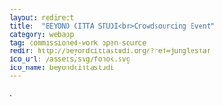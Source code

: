 ```yaml
---
layout: redirect
title:  "BEYOND CITTA STUDI<br>Crowdsourcing Event"
category: webapp
tag: commissioned-work open-source
redir: http://beyondcittastudi.org/?ref=junglestar
ico_url: /assets/svg/fonok.svg
ico_name: beyondcittastudi
---
```

.
